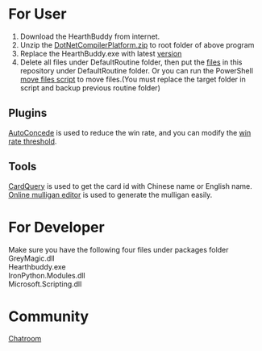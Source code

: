 # For User
1. Download the HearthBuddy from internet.  
2. Unzip the [DotNetCompilerPlatform.zip](https://github.com/ChuckHearthBuddy/SilverFish/releases/download/2019.8.11.10/DotNetCompilerPlatform.zip) to root folder of above program
3. Replace the HearthBuddy.exe with latest [version](https://github.com/ChuckHearthBuddy/SilverFish/releases) 
4. Delete all files under DefaultRoutine folder, then put the [files](https://github.com/ChuckHearthBuddy/SilverFish/archive/master.zip) in this repository under DefaultRoutine folder.
   Or you can run the PowerShell [move files script](https://github.com/ChuckHearthBuddy/SilverFish/blob/master/MoveFiles.ps1) to move files.(You must replace the target folder in script and backup previous routine folder)

## Plugins
[AutoConcede](https://github.com/ChuckHearthBuddy/Plugins/tree/master/AutoConcede) is used to reduce the win rate, and you can modify the [win rate threshold](https://github.com/ChuckHearthBuddy/Plugins/blob/master/AutoConcede/AutoConcede.cs#L20).

## Tools
[CardQuery](https://github.com/ChuckHearthBuddy/CardQuery) is used to get the card id with Chinese name or English name.  
[Online mulligan editor](https://magician333.github.io/hbmulligan/) is used to generate the mulligan easily.  

# For Developer
Make sure you have the following four files under packages folder  
GreyMagic.dll  
Hearthbuddy.exe  
IronPython.Modules.dll  
Microsoft.Scripting.dll  

# Community
[Chatroom](https://gitter.im/ChuckLu/Lobby)  